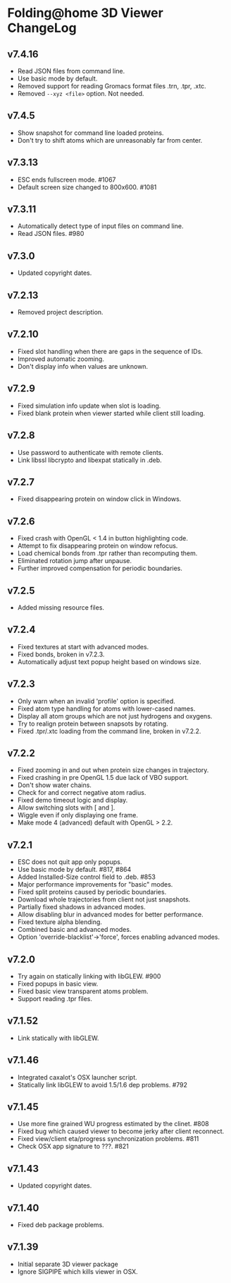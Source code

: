 # Folding@home 3D Viewer ChangeLog

## v7.4.16
 - Read JSON files from command line.
 - Use basic mode by default.
 - Removed support for reading Gromacs format files .trn, .tpr, .xtc.
 - Removed ``--xyz <file>`` option.  Not needed.

## v7.4.5
 - Show snapshot for command line loaded proteins.
 - Don't try to shift atoms which are unreasonably far from center.

## v7.3.13
 - ESC ends fullscreen mode.  #1067
 - Default screen size changed to 800x600.  #1081

## v7.3.11
 - Automatically detect type of input files on command line.
 - Read JSON files.  #980

## v7.3.0
 - Updated copyright dates.

## v7.2.13
 - Removed project description.

## v7.2.10
 - Fixed slot handling when there are gaps in the sequence of IDs.
 - Improved automatic zooming.
 - Don't display info when values are unknown.

## v7.2.9
 - Fixed simulation info update when slot is loading.
 - Fixed blank protein when viewer started while client still loading.

## v7.2.8
 - Use password to authenticate with remote clients.
 - Link libssl libcrypto and libexpat statically in .deb.

## v7.2.7
 - Fixed disappearing protein on window click in Windows.

## v7.2.6
 - Fixed crash with OpenGL < 1.4 in button highlighting code.
 - Attempt to fix disappearing protein on window refocus.
 - Load chemical bonds from .tpr rather than recomputing them.
 - Eliminated rotation jump after unpause.
 - Further improved compensation for periodic boundaries.

## v7.2.5
 - Added missing resource files.

## v7.2.4
 - Fixed textures at start with advanced modes.
 - Fixed bonds, broken in v7.2.3.
 - Automatically adjust text popup height based on windows size.

## v7.2.3
 - Only warn when an invalid 'profile' option is specified.
 - Fixed atom type handling for atoms with lower-cased names.
 - Display all atom groups which are not just hydrogens and oxygens.
 - Try to realign protein between snapsots by rotating.
 - Fixed .tpr/.xtc loading from the command line, broken in v7.2.2.

## v7.2.2
 - Fixed zooming in and out when protein size changes in trajectory.
 - Fixed crashing in pre OpenGL 1.5 due lack of VBO support.
 - Don't show water chains.
 - Check for and correct negative atom radius.
 - Fixed demo timeout logic and display.
 - Allow switching slots with [ and ].
 - Wiggle even if only displaying one frame.
 - Make mode 4 (advanced) default with OpenGL > 2.2.

## v7.2.1
 - ESC does not quit app only popups.
 - Use basic mode by default. #817, #864
 - Added Installed-Size control field to .deb.  #853
 - Major performance improvements for "basic" modes.
 - Fixed split proteins caused by periodic boundaries.
 - Download whole trajectories from client not just snapshots.
 - Partially fixed shadows in advanced modes.
 - Allow disabling blur in advanced modes for better performance.
 - Fixed texture alpha blending.
 - Combined basic and advanced modes.
 - Option 'override-blacklist'->'force', forces enabling advanced modes.

## v7.2.0
 - Try again on statically linking with libGLEW. #900
 - Fixed popups in basic view.
 - Fixed basic view transparent atoms problem.
 - Support reading .tpr files.

## v7.1.52
 - Link statically with libGLEW.

## v7.1.46
 - Integrated caxalot's OSX launcher script.
 - Statically link libGLEW to avoid 1.5/1.6 dep problems.  #792

## v7.1.45
 - Use more fine grained WU progress estimated by the clinet.  #808
 - Fixed bug which caused viewer to become jerky after client reconnect.
 - Fixed view/client eta/progress synchronization problems.  #811
 - Check OSX app signature to ???.  #821

## v7.1.43
 - Updated copyright dates.

## v7.1.40
 - Fixed deb package problems.

## v7.1.39
 - Initial separate 3D viewer package
 - Ignore SIGPIPE which kills viewer in OSX.
